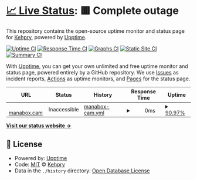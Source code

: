 # [📈 Live Status](https://Kehpry.github.io/phishcheck): <!--live status--> **🟥 Complete outage**

This repository contains the open-source uptime monitor and status page for [Kehpry](https://Kehpry.github.io/phishcheck), powered by [Upptime](https://github.com/upptime/upptime).

[![Uptime CI](https://github.com/Kehpry/phishcheck/workflows/Uptime%20CI/badge.svg)](https://github.com/Kehpry/phishcheck/actions?query=workflow%3A%22Uptime+CI%22)
[![Response Time CI](https://github.com/Kehpry/phishcheck/workflows/Response%20Time%20CI/badge.svg)](https://github.com/Kehpry/phishcheck/actions?query=workflow%3A%22Response+Time+CI%22)
[![Graphs CI](https://github.com/Kehpry/phishcheck/workflows/Graphs%20CI/badge.svg)](https://github.com/Kehpry/phishcheck/actions?query=workflow%3A%22Graphs+CI%22)
[![Static Site CI](https://github.com/Kehpry/phishcheck/workflows/Static%20Site%20CI/badge.svg)](https://github.com/Kehpry/phishcheck/actions?query=workflow%3A%22Static+Site+CI%22)
[![Summary CI](https://github.com/Kehpry/phishcheck/workflows/Summary%20CI/badge.svg)](https://github.com/Kehpry/phishcheck/actions?query=workflow%3A%22Summary+CI%22)

With [Upptime](https://upptime.js.org), you can get your own unlimited and free uptime monitor and status page, powered entirely by a GitHub repository. We use [Issues](https://github.com/Kehpry/phishcheck/issues) as incident reports, [Actions](https://github.com/Kehpry/phishcheck/actions) as uptime monitors, and [Pages](https://Kehpry.github.io/phishcheck) for the status page.

<!--start: status pages-->
<!-- This summary is generated by Upptime (https://github.com/upptime/upptime) -->
<!-- Do not edit this manually, your changes will be overwritten -->
<!-- prettier-ignore -->
| URL | Status | History | Response Time | Uptime |
| --- | ------ | ------- | ------------- | ------ |
| <img alt="" src="https://favicons.githubusercontent.com/manabox.cam" height="13"> [manabox.cam](https://manabox.cam) | Inaccessible | [manabox-cam.yml](https://github.com/Kehpry/phishcheck/commits/HEAD/history/manabox-cam.yml) | <details><summary><img alt="Response time graph" src="./graphs/manabox-cam/response-time-week.png" height="20"> 0ms</summary><br><a href="https://phishcheck.dofhelp.fr/history/manabox-cam"><img alt="Response time 0" src="https://img.shields.io/endpoint?url=https%3A%2F%2Fraw.githubusercontent.com%2FKehpry%2Fphishcheck%2FHEAD%2Fapi%2Fmanabox-cam%2Fresponse-time.json"></a><br><a href="https://phishcheck.dofhelp.fr/history/manabox-cam"><img alt="24-hour response time 0" src="https://img.shields.io/endpoint?url=https%3A%2F%2Fraw.githubusercontent.com%2FKehpry%2Fphishcheck%2FHEAD%2Fapi%2Fmanabox-cam%2Fresponse-time-day.json"></a><br><a href="https://phishcheck.dofhelp.fr/history/manabox-cam"><img alt="7-day response time 0" src="https://img.shields.io/endpoint?url=https%3A%2F%2Fraw.githubusercontent.com%2FKehpry%2Fphishcheck%2FHEAD%2Fapi%2Fmanabox-cam%2Fresponse-time-week.json"></a><br><a href="https://phishcheck.dofhelp.fr/history/manabox-cam"><img alt="30-day response time 0" src="https://img.shields.io/endpoint?url=https%3A%2F%2Fraw.githubusercontent.com%2FKehpry%2Fphishcheck%2FHEAD%2Fapi%2Fmanabox-cam%2Fresponse-time-month.json"></a><br><a href="https://phishcheck.dofhelp.fr/history/manabox-cam"><img alt="1-year response time 0" src="https://img.shields.io/endpoint?url=https%3A%2F%2Fraw.githubusercontent.com%2FKehpry%2Fphishcheck%2FHEAD%2Fapi%2Fmanabox-cam%2Fresponse-time-year.json"></a></details> | <details><summary><a href="https://phishcheck.dofhelp.fr/history/manabox-cam">90.97%</a></summary><a href="https://phishcheck.dofhelp.fr/history/manabox-cam"><img alt="All-time uptime 90.97%" src="https://img.shields.io/endpoint?url=https%3A%2F%2Fraw.githubusercontent.com%2FKehpry%2Fphishcheck%2FHEAD%2Fapi%2Fmanabox-cam%2Fuptime.json"></a><br><a href="https://phishcheck.dofhelp.fr/history/manabox-cam"><img alt="24-hour uptime 90.97%" src="https://img.shields.io/endpoint?url=https%3A%2F%2Fraw.githubusercontent.com%2FKehpry%2Fphishcheck%2FHEAD%2Fapi%2Fmanabox-cam%2Fuptime-day.json"></a><br><a href="https://phishcheck.dofhelp.fr/history/manabox-cam"><img alt="7-day uptime 90.97%" src="https://img.shields.io/endpoint?url=https%3A%2F%2Fraw.githubusercontent.com%2FKehpry%2Fphishcheck%2FHEAD%2Fapi%2Fmanabox-cam%2Fuptime-week.json"></a><br><a href="https://phishcheck.dofhelp.fr/history/manabox-cam"><img alt="30-day uptime 90.97%" src="https://img.shields.io/endpoint?url=https%3A%2F%2Fraw.githubusercontent.com%2FKehpry%2Fphishcheck%2FHEAD%2Fapi%2Fmanabox-cam%2Fuptime-month.json"></a><br><a href="https://phishcheck.dofhelp.fr/history/manabox-cam"><img alt="1-year uptime 90.97%" src="https://img.shields.io/endpoint?url=https%3A%2F%2Fraw.githubusercontent.com%2FKehpry%2Fphishcheck%2FHEAD%2Fapi%2Fmanabox-cam%2Fuptime-year.json"></a></details>

<!--end: status pages-->

[**Visit our status website →**](https://Kehpry.github.io/phishcheck)

## 📄 License

- Powered by: [Upptime](https://github.com/upptime/upptime)
- Code: [MIT](./LICENSE) © [Kehpry](https://Kehpry.github.io/phishcheck)
- Data in the `./history` directory: [Open Database License](https://opendatacommons.org/licenses/odbl/1-0/)
